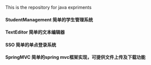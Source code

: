 This is the repository for java expriments
#### StudentManagement   简单的学生管理系统
#### TextEditor   简单的文本编辑器
#### SSO 简单的单点登录系统
#### SpringMVC 简单的spring mvc框架实现，可提供文件上传及下载功能
